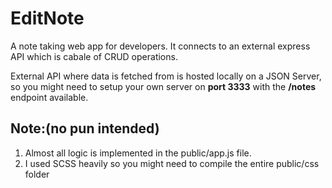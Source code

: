 # EditNote
A note taking web app for developers. It connects to an external express API which is cabale of CRUD operations. 

External API where data is fetched from is hosted locally on a JSON Server, so you might need to setup your own server on __port 3333__ with the __/notes__ endpoint available.

## Note:(no pun intended)
1. Almost all logic is implemented in the public/app.js file.
2. I used SCSS heavily so you might need to compile the entire public/css folder
